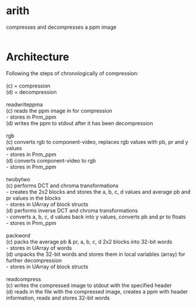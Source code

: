 # arith
compresses and decompresses a ppm image <br />
<br />
# Architecture
Following the steps of chronologically of compression:  <br />
<br />
(c) = compression <br />
(d) = decompression <br />
<br />
readwriteppma <br />
        (c) reads the ppm image in for compression  <br />
                - stores in Pnm_ppm <br />
        (d) writes the ppm to stdout after it has been decompression <br />
<br />
rgb <br />
        (c) converts rgb to component-video, replaces rgb values with pb, pr and y values  <br />
                - stores in Pnm_ppm <br />
        (d) converts component-video to rgb <br />
                - stores in Pnm_ppm <br />
<br />
twobytwo <br />
        (c) performs DCT and chroma transformations <br />
                - creates the 2x2 blocks and stores the a, b, c, d values and average pb and pr values in the blocks <br />
                - stores in UArray of block structs <br />
        (d)  performs inverse DCT and chroma transformations <br />
                - converts a, b, c, d values back into y values, converts pb and pr to floats <br />
                - stores in Pnm_ppm <br />
<br />
packword <br />
        (c) packs the average pb & pr, a, b, c, d 2x2 blocks into 32-bit words <br />
                - stores in UArray of words <br />
        (d) unpacks the 32-bit words and stores them in local variables (array) for further decompression <br />
                - stores in UArray of block structs <br />
<br />
readcompress <br />
        (c) writes the compressed image to stdout with the specified header <br />
        (d) reads in the file with the compressed image, creates a ppm with header information, reads and stores 32-bit words <br />

